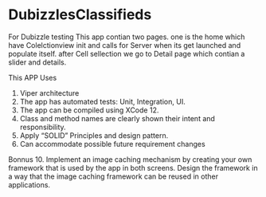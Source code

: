 # DubizzlesClassifieds
For Dubizzle testing 
 This app contian two pages. one is the home which have Colelctionview init and calls for Server when its get launched and populate itself. after Cell sellection we go to Detail page which contian  a slider and details. 

This APP Uses 
1. Viper architecture
2. The app has automated tests: Unit, Integration, UI. 
3. The app can be compiled using XCode 12. 
4. Class and method names are clearly shown their intent and responsibility.
5. Apply ​“SOLID” Principles and design pattern.
6. Can accommodate possible future requirement changes 

Bonnus 
10. Implement an image caching mechanism by creating your own framework that is used by the app in both screens. Design the framework in a way that the image caching framework can be reused in other applications. 

